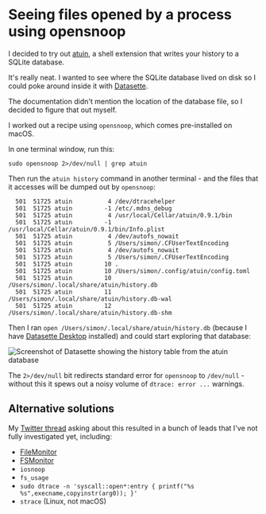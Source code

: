 # Seeing files opened by a process using opensnoop

I decided to try out [atuin](https://github.com/ellie/atuin?utm_source=tldrnewsletter), a shell extension that writes your history to a SQLite database.

It's really neat. I wanted to see where the SQLite database lived on disk so I could poke around inside it with [Datasette](https://datasette.io/).

The documentation didn't mention the location of the database file, so I decided to figure that out myself.

I worked out a recipe using `opensnoop`, which comes pre-installed on macOS.

In one terminal window, run this:

    sudo opensnoop 2>/dev/null | grep atuin

Then run the `atuin history` command in another terminal - and the files that it accesses will be dumped out by `opensnoop`:

```
  501  51725 atuin          4 /dev/dtracehelper    
  501  51725 atuin         -1 /etc/.mdns_debug     
  501  51725 atuin          4 /usr/local/Cellar/atuin/0.9.1/bin 
  501  51725 atuin         -1 /usr/local/Cellar/atuin/0.9.1/bin/Info.plist 
  501  51725 atuin          4 /dev/autofs_nowait   
  501  51725 atuin          5 /Users/simon/.CFUserTextEncoding 
  501  51725 atuin          4 /dev/autofs_nowait   
  501  51725 atuin          5 /Users/simon/.CFUserTextEncoding 
  501  51725 atuin         10 .                    
  501  51725 atuin         10 /Users/simon/.config/atuin/config.toml 
  501  51725 atuin         10 /Users/simon/.local/share/atuin/history.db 
  501  51725 atuin         11 /Users/simon/.local/share/atuin/history.db-wal 
  501  51725 atuin         12 /Users/simon/.local/share/atuin/history.db-shm 
```
Then I ran `open /Users/simon/.local/share/atuin/history.db` (because I have [Datasette Desktop](https://datasette.io/desktop) installed) and could start exploring that database:

![Screenshot of Datasette showing the history table from the atuin database](https://user-images.githubusercontent.com/9599/165356208-4546e23a-47e6-47f1-a759-f1d849131aa0.png)

The `2>/dev/null` bit redirects standard error for `opensnoop` to `/dev/null` - without this it spews out a noisy volume of `dtrace: error ...` warnings.

## Alternative solutions

My [Twitter thread](https://twitter.com/simonw/status/1518999393415811073) asking about this resulted in a bunch of leads that I've not fully investigated yet, including:

- [FileMonitor](https://objective-see.com/products/utilities.html#FileMonitor)
- [FSMonitor](https://fsmonitor.com/)
- `iosnoop`
- `fs_usage`
- `sudo dtrace -n 'syscall::open*:entry { printf("%s %s",execname,copyinstr(arg0)); }'`
- `strace` (Linux, not macOS)
